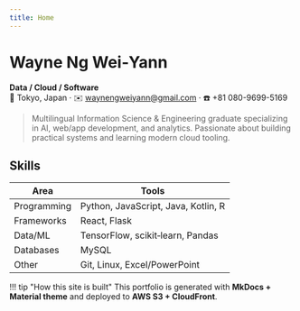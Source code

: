 ```yaml
---
title: Home
---
```


# Wayne Ng Wei‑Yann

**Data / Cloud / Software**  
📍 Tokyo, Japan · ✉️ [waynengweiyann@gmail.com](mailto:waynengweiyann@gmail.com) · ☎️ +81 080-9699-5169

> Multilingual Information Science & Engineering graduate specializing in AI, web/app development, and analytics. Passionate about building practical systems and learning modern cloud tooling.

## Skills

| Area | Tools |
| --- | --- |
| Programming | Python, JavaScript, Java, Kotlin, R |
| Frameworks | React, Flask |
| Data/ML | TensorFlow, scikit‑learn, Pandas |
| Databases | MySQL |
| Other | Git, Linux, Excel/PowerPoint |

!!! tip "How this site is built"
    This portfolio is generated with **MkDocs + Material theme** and deployed to **AWS S3 + CloudFront**.
